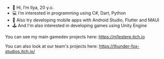 - 👋 Hi, I’m Ilya, 20 y.o.
- 💻 I’m interested in programming using C#, Dart, Python
- 📱 Also try developing mobile apps with Android Studio, Flutter and MAUI
- 🕹 And I'm also interested in developing games using Unity Engine

You can see my main gamedev projects here: https://m1estere.itch.io

You can also look at our team's projects here: https://thunder-fox-studios.itch.io/

<!---
M1estere/M1estere is a ✨ special ✨ repository because its `README.md` (this file) appears on your GitHub profile.
You can click the Preview link to take a look at your changes.
--->
